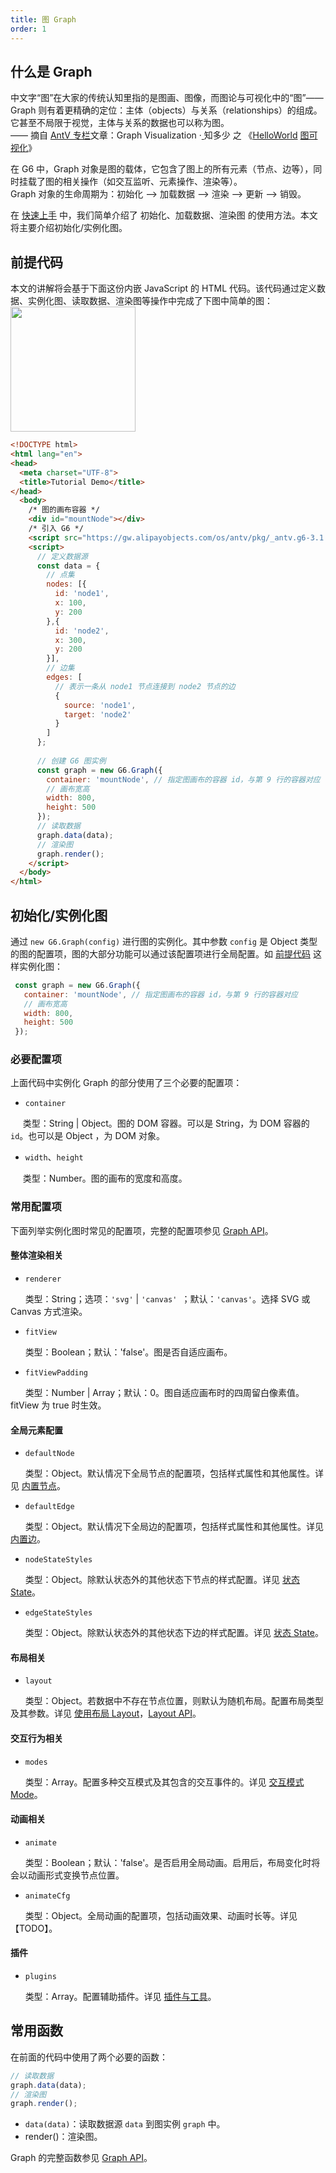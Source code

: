 ```yaml
---
title: 图 Graph
order: 1
---
```


## 什么是 Graph
中文字“图”在大家的传统认知里指的是图画、图像，而图论与可视化中的“图”—— Graph 则有着更精确的定位：主体（objects）与关系（relationships）的组成。它甚至不局限于视觉，主体与关系的数据也可以称为图。<br />
—— 摘自 [AntV 专栏](https://zhuanlan.zhihu.com/aiux-antv)文章：Graph Visualization ·[ ](https://zhuanlan.zhihu.com/p/83685690)知多少 之 《[HelloWorld](https://zhuanlan.zhihu.com/p/83685690) [图可视化](https://zhuanlan.zhihu.com/p/83685690)》

在 G6 中，Graph 对象是图的载体，它包含了图上的所有元素（节点、边等），同时挂载了图的相关操作（如交互监听、元素操作、渲染等）。<br />Graph 对象的生命周期为：初始化 —> 加载数据 —> 渲染 —> 更新 —> 销毁。

在 [快速上手](/zh/docs/manual/getting-started) 中，我们简单介绍了 初始化、加载数据、渲染图 的使用方法。本文将主要介绍初始化/实例化图。

## 前提代码
本文的讲解将会基于下面这份内嵌 JavaScript 的 HTML 代码。该代码通过定义数据、实例化图、读取数据、渲染图等操作中完成了下图中简单的图：<br />
<img src='https://gw.alipayobjects.com/mdn/rms_f8c6a0/afts/img/A*Lo6lT7SrhB8AAAAAAAAAAABkARQnAQ' width='200' />

```html
<!DOCTYPE html>
<html lang="en">
<head>
  <meta charset="UTF-8">
  <title>Tutorial Demo</title>
</head>
  <body>
    /* 图的画布容器 */
    <div id="mountNode"></div>
    /* 引入 G6 */
    <script src="https://gw.alipayobjects.com/os/antv/pkg/_antv.g6-3.1.0/build/g6.js"></script>
    <script>
      // 定义数据源
      const data = {
        // 点集
        nodes: [{
          id: 'node1',
          x: 100,
          y: 200
        },{
          id: 'node2',
          x: 300,
          y: 200
        }],
        // 边集
        edges: [
          // 表示一条从 node1 节点连接到 node2 节点的边
          {
            source: 'node1',
            target: 'node2'
          }
        ]
      };
      
      // 创建 G6 图实例
      const graph = new G6.Graph({
        container: 'mountNode', // 指定图画布的容器 id，与第 9 行的容器对应
        // 画布宽高
        width: 800,
        height: 500
      });
      // 读取数据
      graph.data(data);
      // 渲染图
      graph.render();
    </script>
  </body>
</html>
```

## 初始化/实例化图
通过 `new G6.Graph(config)` 进行图的实例化。其中参数 `config` 是 Object 类型的图的配置项，图的大部分功能可以通过该配置项进行全局配置。如 [前提代码](#cRVfC) 这样实例化图：
```javascript
 const graph = new G6.Graph({
   container: 'mountNode', // 指定图画布的容器 id，与第 9 行的容器对应
   // 画布宽高
   width: 800,
   height: 500
 });
```

### 必要配置项
上面代码中实例化 Graph 的部分使用了三个必要的配置项：

- `container`

     类型：String | Object。图的 DOM 容器。可以是 String，为 DOM 容器的 `id`。也可以是 Object ，为 DOM 对象。

- `width`、`height`

     类型：Number。图的画布的宽度和高度。

### 常用配置项
下面列举实例化图时常见的配置项，完整的配置项参见 [Graph API](/zh/docs/api/Graph)。

#### 整体渲染相关

- `renderer`

      类型：String；选项：`'svg'` | `'canvas' `；默认：`'canvas'`。选择 SVG 或 Canvas 方式渲染。

- `fitView`

      类型：Boolean；默认：'false'。图是否自适应画布。

- `fitViewPadding`

      类型：Number | Array；默认：0。图自适应画布时的四周留白像素值。fitView 为 true 时生效。

#### 全局元素配置

- `defaultNode`

      类型：Object。默认情况下全局节点的配置项，包括样式属性和其他属性。详见 [内置节点](/zh/docs/manual/middle/elements/nodes/defaultNode)。

- `defaultEdge`

      类型：Object。默认情况下全局边的配置项，包括样式属性和其他属性。详见 [内置边](/zh/docs/manual/middle/elements/nodes/defaultEdge)。

- `nodeStateStyles`

      类型：Object。除默认状态外的其他状态下节点的样式配置。详见 [状态 State](/zh/docs/manual/middle/states/state)。

- `edgeStateStyles`

      类型：Object。除默认状态外的其他状态下边的样式配置。详见 [状态 State](/zh/docs/manual/middle/states/state)。

#### 布局相关

- `layout`

      类型：Object。若数据中不存在节点位置，则默认为随机布局。配置布局类型及其参数。详见 [使用布局 Layout](/zh/docs/manual/middle/layout)，[Layout API](/zh/docs/api/layout/Layout)。

#### 交互行为相关

- `modes`

      类型：Array。配置多种交互模式及其包含的交互事件的。详见 [交互模式 Mode](/zh/docs/manual/middle/states/mode)。

#### 动画相关

- `animate`

      类型：Boolean；默认：'false'。是否启用全局动画。启用后，布局变化时将会以动画形式变换节点位置。

- `animateCfg`

      类型：Object。全局动画的配置项，包括动画效果、动画时长等。详见 【TODO】。

#### 插件

- `plugins`

      类型：Array。配置辅助插件。详见 [插件与工具](/zh/docs/manual/tutorial/plugins)。

## 常用函数
在前面的代码中使用了两个必要的函数：
```javascript
// 读取数据
graph.data(data);
// 渲染图
graph.render();
```

- `data(data)`：读取数据源 `data` 到图实例 `graph` 中。
- render()：渲染图。

Graph 的完整函数参见 [Graph API](/zh/docs/api/Graph)。
